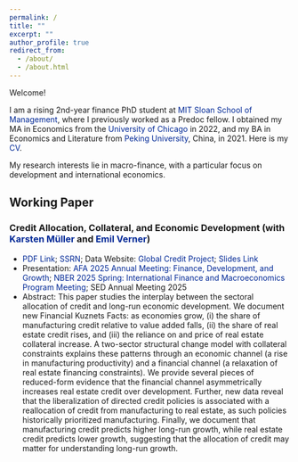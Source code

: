 ```yaml
---
permalink: /
title: ""
excerpt: ""
author_profile: true
redirect_from: 
  - /about/
  - /about.html
---
```


Welcome!

I am a rising 2nd-year finance PhD student at <a href='https://mitsloan.mit.edu/' style="color:#002896; text-decoration: none;">MIT Sloan School of Management</a>, where I previously worked as a Predoc fellow. I obtained my MA in Economics from the <a href='https://www.uchicago.edu/en' style="color:#002896; text-decoration: none;">University of Chicago</a> in 2022, and my BA in Economics and Literature from <a href='https://english.pku.edu.cn/' style="color:#002896; text-decoration: none;">Peking University</a>, China, in 2021. Here is my <a href='https://paulwdai.github.io/files/CV_Paul_Dai.pdf' style="color:#002896; text-decoration: none;">CV</a>.

My research interests lie in macro-finance, with a particular focus on development and international economics.

## Working Paper

### Credit Allocation, Collateral, and Economic Development (with <a href='https://www.karstenmueller.com/' style="color:#002896; text-decoration: none;">Karsten M&uuml;ller</a> and <a href='https://www.emilverner.com/' style="color:#002896; text-decoration: none;">Emil Verner</a>)
  - <a href='https://paulwdai.github.io/files/DMV.pdf' style="color:#002896; text-decoration: none;">PDF Link</a>; <a href='https://papers.ssrn.com/sol3/papers.cfm?abstract_id=5079393' style="color:#002896; text-decoration: none;">SSRN</a>; Data Website: <a href='https://www.globalcreditproject.com/' style="color:#002896; text-decoration: none;">Global Credit Project</a>; <a href='https://paulwdai.github.io/files/Slides_FinanceStructuralChangeGrowth.pdf' style="color:#002896; text-decoration: none;">Slides Link</a>
  - Presentation: <a href='https://www.aeaweb.org/conference/2025/preliminary/1836?q=eNqrVipOLS7OzM8LqSxIVbKqhnGVrAxrawGlCArI' style="color:#002896; text-decoration: none;">AFA 2025 Annual Meeting: Finance, Development, and Growth</a>; <a href='https://www.nber.org/conferences/international-finance-and-macroeconomics-program-meeting-spring-2025' style="color:#002896; text-decoration: none;">NBER 2025 Spring: International Finance and Macroeconomics Program Meeting</a>; SED Annual Meeting 2025
  - Abstract: This paper studies the interplay between the sectoral allocation of credit and long-run economic development. We document new Financial Kuznets Facts: as economies grow, (i) the share of manufacturing credit relative to value added falls, (ii) the share of real estate credit rises, and (iii) the reliance on and price of real estate collateral increase. A two-sector structural change model with collateral constraints explains these patterns through an economic channel (a rise in manufacturing productivity) and a financial channel (a relaxation of real estate financing constraints). We provide several pieces of reduced-form evidence that the financial channel asymmetrically increases real estate credit over development. Further, new data reveal that the liberalization of directed credit policies is associated with a reallocation of credit from manufacturing to real estate, as such policies historically prioritized manufacturing. Finally, we document that manufacturing credit predicts higher long-run growth, while real estate credit predicts lower growth, suggesting that the allocation of credit may matter for understanding long-run growth.
